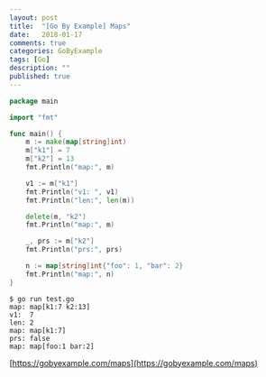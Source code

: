```yaml
---
layout: post
title:  "[Go By Example] Maps"
date:   2018-01-17
comments: true
categories: GoByExample
tags: [Go]
description: ""
published: true
---
```


```go
package main

import "fmt"

func main() {
	m := make(map[string]int)
	m["k1"] = 7
	m["k2"] = 13
	fmt.Println("map:", m)

	v1 := m["k1"]
	fmt.Println("v1: ", v1)
	fmt.Println("len:", len(m))

	delete(m, "k2")
	fmt.Println("map:", m)

	_, prs := m["k2"]
	fmt.Println("prs:", prs)

	n := map[string]int{"foo": 1, "bar": 2}
	fmt.Println("map:", n)
}
```

```
$ go run test.go
map: map[k1:7 k2:13]
v1:  7
len: 2
map: map[k1:7]
prs: false
map: map[foo:1 bar:2]
```

[https://gobyexample.com/maps](https://gobyexample.com/maps)
